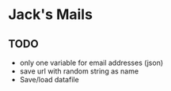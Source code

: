 # Jack's Mails

## TODO
- only one variable for email addresses (json)
- save url with random string as name
- Save/load datafile
